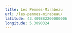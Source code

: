 ```yaml
---
title: Les Pennes-Mirabeau
url: /les-pennes-mirabeau/
latitude: 43.409882200000006
longitude: 5.3090324
---
```

